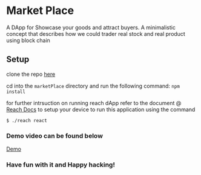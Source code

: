 # Market Place

A DApp for Showcase your goods and attract buyers.  A minimalistic concept that describes how we could trader real stock and real product using block chain


## Setup

clone the repo [here](https://github.com/Ajioz/maketPlace-_dAPP.git) 

cd into the `marketPlace` directory and run the following command:
`npm install`

for further intrsuction on running reach dApp refer to the document @ 
[Reach Docs](https://docs.reach.sh/quickstart/#quickstart) to setup your device to run this application using the command

```shell
$ ./reach react
```

### Demo video can be found below

[Demo](https://clipchamp.com/watch/36KmjuzeNFO)

### Have fun with it and Happy hacking!